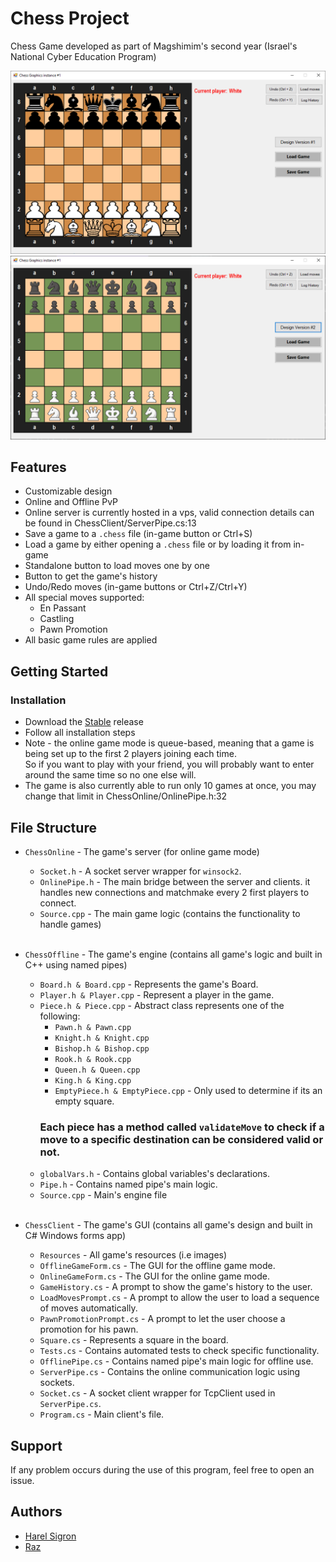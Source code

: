 # Chess Project

Chess Game developed as part of Magshimim's second year (Israel's National Cyber Education Program)

![Showcase design v1](./ChessOnline/Resources/ChessClientV1.png)
![Showcase design v2](./ChessOnline/Resources/ChessClientV2.png)

## Features

* Customizable design
* Online and Offline PvP
* Online server is currently hosted in a vps, valid connection details can be found in ChessClient/ServerPipe.cs:13
* Save a game to a `.chess` file (in-game button or Ctrl+S)
* Load a game by either opening a `.chess` file or by loading it from in-game
* Standalone button to load moves one by one
* Button to get the game's history
* Undo/Redo moves (in-game buttons or Ctrl+Z/Ctrl+Y)
* All special moves supported:
    * En Passant
    * Castling
    * Pawn Promotion
* All basic game rules are applied
## Getting Started


### Installation

* Download the [Stable](https://gitlab.com/harel_sigron_advanced_programming_2023/chess-project/-/releases/Stable) release
* Follow all installation steps
* Note - the online game mode is queue-based, meaning that a game is being set up to the first 2 players joining each time.<br>So if you want to play with your friend, you will probably want to enter around the same time so no one else will.
* The game is also currently able to run only 10 games at once, you may change that limit in ChessOnline/OnlinePipe.h:32
## File Structure

* `ChessOnline` - The game's server 
(for online game mode)
    * `Socket.h` - A socket server wrapper for `winsock2`.
    * `OnlinePipe.h` - The main bridge between the server and clients. it handles new connections and matchmake every 2 first players to connect.
    * `Source.cpp` - The main game logic (contains the functionality to handle games)<br><br>

* `ChessOffline` - The game's engine (contains all game's logic and built in C++ using named pipes)
    * `Board.h & Board.cpp` - Represents the game's Board.
    * `Player.h & Player.cpp` - Represent a player in the game.
    * `Piece.h & Piece.cpp` - Abstract class represents one of the following:
        * `Pawn.h & Pawn.cpp`
        * `Knight.h & Knight.cpp`
        * `Bishop.h & Bishop.cpp`
        * `Rook.h & Rook.cpp`
        * `Queen.h & Queen.cpp`
        * `King.h & King.cpp`
        * `EmptyPiece.h & EmptyPiece.cpp` - Only used to determine if its an empty square.<br>
        ### Each piece has a method called `validateMove` to check if a move to a specific destination can be considered valid or not.<br>
    * `globalVars.h` - Contains global variables's declarations.
    * `Pipe.h` - Contains named pipe's main logic.
    * `Source.cpp` - Main's engine file<br><br>

* `ChessClient` - The game's GUI (contains all game's design and built in C# Windows forms app)
    * `Resources` - All game's resources (i.e images)
    * `OfflineGameForm.cs` - The GUI for the offline game mode.
    * `OnlineGameForm.cs` - The GUI for the online game mode.
    * `GameHistory.cs` - A prompt to show the game's history to the user.
    * `LoadMovesPrompt.cs` - A prompt to allow the user to load a sequence of moves automatically.
    * `PawnPromotionPrompt.cs` - A prompt to let the user choose a promotion for his pawn.    
    * `Square.cs` - Represents a square in the board.
    * `Tests.cs` - Contains automated tests to check specific functionality.
    * `OfflinePipe.cs` - Contains named pipe's main logic for offline use.
    * `ServerPipe.cs` - Contains the online communication logic using sockets.
    * `Socket.cs` - A socket client wrapper for TcpClient used in `ServerPipe.cs`.
    * `Program.cs` - Main client's file.
## Support

If any problem occurs during the use of this program, feel free to open an issue.

## Authors

- [Harel Sigron](https://gitlab.com/itssigron)
- [Raz](https://gitlab.com/Razkoo)
